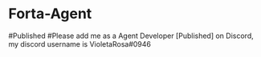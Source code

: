# Forta-Agent
#Published  #Please add me as a Agent Developer [Published] on Discord, my discord username is VioletaRosa#0946
